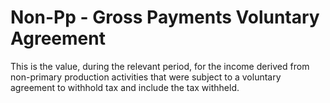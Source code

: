# Non-Pp - Gross Payments Voluntary Agreement
This is the value, during the relevant period, for the income derived from non-primary production activities that were subject to a voluntary agreement to withhold tax and include the tax withheld.